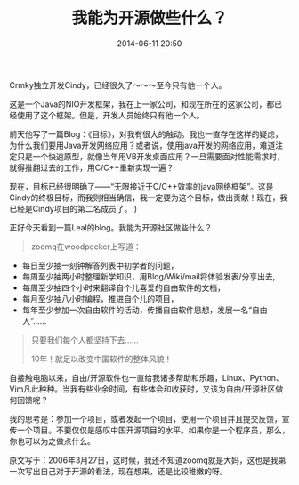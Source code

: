 ﻿---
layout: post
title:  "我能为开源做些什么？"
date:   2014-06-11 20:50
categories: Thinking IT
tags: OpenSource
---

Crmky独立开发Cindy，已经很久了～～～至今只有他一个人。

这是一个Java的NIO开发框架，我在上一家公司，和现在所在的这家公司，都已经使用了这个框架。但是，开发人员始终只有他一个人。

前天他写了一篇Blog：《目标》，对我有很大的触动。我也一直存在这样的疑虑，为什么我们要用Java开发网络应用？或者说，使用java开发的网络应用，难道注定只是一个快速原型，就像当年用VB开发桌面应用？一旦需要面对性能需求时，就得推翻过去的工作，用C/C++重新实现一遍？

现在，目标已经很明确了——“无限接近于C/C++效率的java网络框架”。这是Cindy的终极目标，而我则相当确信，我一定要为这个目标，做出贡献！现在，我已经是Cindy项目的第二名成员了。:)

正好今天看到一篇Leal的blog。我能为开源社区做些什么？

>zoomq在woodpecker上写道：

* 每日至少抽一刻钟解答列表中初学者的问题，
* 每周至少抽两小时整理新学知识，用Blog/Wiki/mail将体验发表/分享出去,
* 每周至少抽四个小时来翻译自个儿喜爱的自由软件的文档，
* 每月至少抽八小时编程，推进自个儿的项目，
* 每年至少参加一次自由软件的活动，传播自由软件思想，发展一名“自由人”……

>只要我们每个人都坚持下去……
>
>10年！就足以改变中国软件的整体风貌！

自接触电脑以来，自由/开源软件也一直给我诸多帮助和乐趣，Linux、Python、Vim凡此种种。当我有些业余时间，有些体会和收获时，又该为自由/开源社区做何回馈呢？

我的思考是：参加一个项目，或者发起一个项目，使用一个项目并且提交反馈，宣传一个项目。不要仅仅是感叹中国开源项目的水平。如果你是一个程序员，那么，你也可以为之做点什么。

原文写于：2006年3月27日，这时候，我还不知道zoomq就是大妈，这也是我第一次写出自己对于开源的看法，现在想来，还是比较稚嫩的呀。